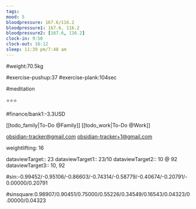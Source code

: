 ```yaml
---
tags: 
mood: 5
bloodpressure: 167.6/116.2
bloodpressure1: 167.6, 116.2
bloodpressure2: [167.6, 116.2]
clock-in: 9:50
clock-out: 16:12
sleep: 11:39 pm/7:48 am
---
```


#weight:70.5kg

#exercise-pushup:37
#exercise-plank:104sec

#meditation

⭐⭐⭐

#finance/bank1:-3.3USD

[[todo_family|To-Do @Family]]
[[todo_work|To-Do @Work]]

obsidian-tracker@gmail.com
obsidian-tracker+1@gmail.com

weightlifting: 16

dataviewTarget:: 23
dataviewTarget1:: 23/10
dataviewTarget2:: 10 @ 92
dataviewTarget3:: 10, 92

#sin:-0.99452/-0.95106/-0.86603/-0.74314/-0.58779/-0.40674/-0.20791/-0.00000/0.20791

#sinsquare:0.98907/0.90451/0.75000/0.55226/0.34549/0.16543/0.04323/0.00000/0.04323

